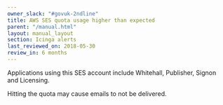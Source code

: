```yaml
---
owner_slack: "#govuk-2ndline"
title: AWS SES quota usage higher than expected
parent: "/manual.html"
layout: manual_layout
section: Icinga alerts
last_reviewed_on: 2018-05-30
review_in: 6 months
---
```


Applications using this SES account include Whitehall, Publisher, Signon and Licensing.

Hitting the quota may cause emails to not be delivered.
